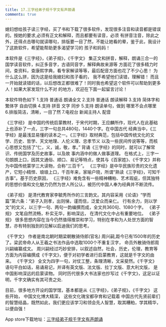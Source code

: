 ```yaml
---
title: 17.三字经弟子规千字文有声朗诵
comments: true
---
```



媳妇想给孩子读三字经，买了书和下载了很多软件，发现很多注音和读音都是错误的。按她的要求,必须有正文和解释，而且都要有读音，必须
有拼音注音，除此之外，还得点击哪句就读哪句，排版要一目了然，不能让她看的晕，鉴于此，我设计了这款软件，希望能帮助更多渴望学习的
孩子和妈妈！

本软件是《三字经》，《弟子规》，《千字文》 集正文和拼音，解释，朗诵三合一的国学读音软件，纠正多音字，古语同音字，解释典故来源等
方面花了很多精力时间，查资料，查康熙字典，看专家解读等等，最后配音方面也花了不少心思！ 为什么这么拼，因为这是给我媳妇和孩子看的，
我不希望他们读错，理解错！ 而且一开始就读错的话，以后想改正都很难了！同时我也希望这个软件可以帮助到更多人！如果大家发现什么不对
的地方，欢迎在下面一起留言讨论！

本软件特色如下
1.支持 普通话 朗诵全文
2.支持 普通话 朗读解释
3.支持 简体字和繁体字 自由切换
4.支持 拼音 文字 同步
5.支持 朗读单句，做到 哪里不会点哪里
6.排版简洁，清晰，一目了然
7.电视台 新闻主持人 配音

《三字经》 是中国的传统启蒙教材，于宋代时期，王应麟所作，现代人在此基础上也添补了一点，三字一句总共480句，1440个字。在中国古代
经典当中，《三字经》是最浅显易懂的读本之一。《三字经》取材典范，包括中国传统文化的文学、历史、哲学、天文地理、人伦义理、忠孝节义
以及一些民间传说等等，而核心思想又包括了“仁，义，诚，敬，孝。” 背诵《三字经》的同时，就可以了解常识、传统国学及历史故事，以及故
事内涵中的做人做事道理。
在格式上，三字一句朗朗上口，因其文通俗、顺口、易记等特点，使其与《百家姓》、《千字文》并称为中国传统蒙学三大读物，合称“三百千”。 
《三字经》是中华民族珍贵的文化遗产，它短小精悍、琅琅上口，千百年来，家喻户晓，所谓“熟读《三字经》，可知千古事”。基于历史原因，
《三字经》难免含有一些精神糟粕、艺术瑕疵，但其独特的思想价值和文化魅力仍然为世人所公认，被历代中国人奉为经典并不断流传。


《弟子规》 是清代教育家李毓秀所作的三言韵文。其内容采用《论语》“学而篇”第六条：“弟子入则孝，出则悌，谨而信，泛爱众而亲仁。
行有余力，则以学文”的文义，以三字一句、两句一韵编撰而成，全文共360句、1080个字。  《弟子规》 文笔自然流畅，朴实无华，影响深远，
在清代文化中占有重要地位。
《弟子规》 很多思想内容在当今仍然值得推崇和学习，特别在孝和为人处世方面的智慧，亦有特别独到的见解以启迪我们的思考。


《千字文》 作者是南北朝时期梁朝散骑侍郎(官名) 周兴嗣,距今已有1500年的历史了。梁武帝命人从王羲之书法作品中选取1000个不重复汉字，
命员外散骑侍郎周兴嗣编纂成文。
周兴嗣经过巧妙安排，以叙述自然，社会，历史，伦理，教育等方面为内容编撰成《千字文》，便于对初学者进行启蒙教育，这就是千字文的由来。
《千字文》 全文为四字一句，对仗工整，条理清晰，文采斐然。《千字文》语句平白如话，易诵易记，并译有英文版、法文版、拉丁文版、意大利文版，
是中国影响深远的启蒙读物。
同时历代很多大书法家也抄写过《千字文》，这足以证明，千字文确实有其可贵之处.

目前，很多地方开设的国学馆，基本都是从《三字经》，《弟子规》，《千字文》 这些开始， 中国文化博大精深， 这些文化瑰宝都孕育和记载着
中国古代先贤前辈们的智慧结晶，既然如此，我们更应该学习和领会先人智慧，取其糟粕，学其精华，以便自强！

App store下载地址：[三字经弟子规千字文有声朗诵](https://itunes.apple.com/cn/app//id1449716674)
